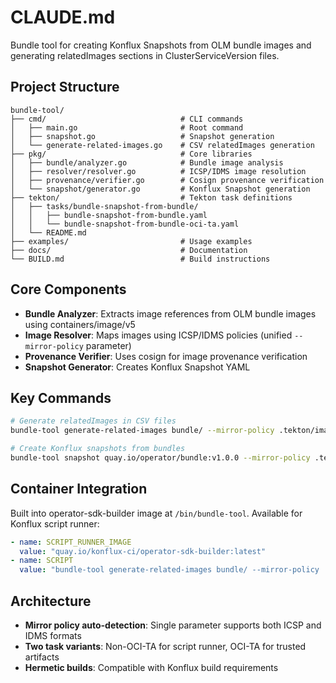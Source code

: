 # CLAUDE.md

Bundle tool for creating Konflux Snapshots from OLM bundle images and generating relatedImages sections in ClusterServiceVersion files.

## Project Structure

```
bundle-tool/
├── cmd/                              # CLI commands
│   ├── main.go                       # Root command
│   ├── snapshot.go                   # Snapshot generation
│   └── generate-related-images.go    # CSV relatedImages generation
├── pkg/                              # Core libraries
│   ├── bundle/analyzer.go            # Bundle image analysis
│   ├── resolver/resolver.go          # ICSP/IDMS image resolution
│   ├── provenance/verifier.go        # Cosign provenance verification
│   └── snapshot/generator.go         # Konflux Snapshot generation
├── tekton/                           # Tekton task definitions
│   ├── tasks/bundle-snapshot-from-bundle/
│   │   ├── bundle-snapshot-from-bundle.yaml
│   │   └── bundle-snapshot-from-bundle-oci-ta.yaml
│   └── README.md
├── examples/                         # Usage examples
├── docs/                             # Documentation
└── BUILD.md                          # Build instructions
```

## Core Components

- **Bundle Analyzer**: Extracts image references from OLM bundle images using containers/image/v5
- **Image Resolver**: Maps images using ICSP/IDMS policies (unified `--mirror-policy` parameter)
- **Provenance Verifier**: Uses cosign for image provenance verification
- **Snapshot Generator**: Creates Konflux Snapshot YAML

## Key Commands

```bash
# Generate relatedImages in CSV files
bundle-tool generate-related-images bundle/ --mirror-policy .tekton/images-mirror-set.yaml

# Create Konflux snapshots from bundles
bundle-tool snapshot quay.io/operator/bundle:v1.0.0 --mirror-policy .tekton/images-mirror-set.yaml
```

## Container Integration

Built into operator-sdk-builder image at `/bin/bundle-tool`. Available for Konflux script runner:

```yaml
- name: SCRIPT_RUNNER_IMAGE
  value: "quay.io/konflux-ci/operator-sdk-builder:latest"
- name: SCRIPT
  value: "bundle-tool generate-related-images bundle/ --mirror-policy .tekton/images-mirror-set.yaml"
```

## Architecture

- **Mirror policy auto-detection**: Single parameter supports both ICSP and IDMS formats
- **Two task variants**: Non-OCI-TA for script runner, OCI-TA for trusted artifacts
- **Hermetic builds**: Compatible with Konflux build requirements
